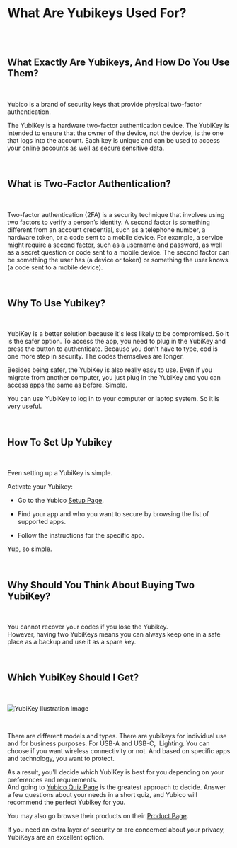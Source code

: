 # What Are Yubikeys Used For?


<br/>
<br/>

## What Exactly Are Yubikeys, And How Do You Use Them?

<br/>

Yubico is a brand of security keys that provide physical two-factor authentication.

The YubiKey is a hardware two-factor authentication device. The YubiKey is intended to ensure that the owner of the device, not the device, is the one that logs into the account. Each key is unique and can be used to access your online accounts as well as secure sensitive data.

<br/>

## What is Two-Factor Authentication?

<br/>

Two-factor authentication (2FA) is a security technique that involves using two factors to verify a person’s identity. A second factor is something different from an account credential, such as a telephone number, a hardware token, or a code sent to a mobile device. For example, a service might require a second factor, such as a username and password, as well as a secret question or code sent to a mobile device. The second factor can be something the user has (a device or token) or something the user knows (a code sent to a mobile device).

<br/>

## Why To Use Yubikey?

<br/>

YubiKey is a better solution because it's less likely to be compromised. So it is the safer option. To access the app, you need to plug in the YubiKey and press the button to authenticate. Because you don't have to type, cod is one more step in security. The codes themselves are longer.

Besides being safer, the YubiKey is also really easy to use. Even if you migrate from another computer, you just plug in the YubiKey and you can access apps the same as before. Simple.

You can use YubiKey to log in to your computer or laptop system. So it is very useful.

<br/>

## How To Set Up Yubikey

<br/>

Even setting up a YubiKey is simple.

Activate your Yubikey:

- Go to the Yubico [Setup Page](https://www.yubico.com/us/setup/).

- Find your app and who you want to secure by browsing the list of supported apps.

- Follow the instructions for the specific app.

Yup, so simple.

<br/>

## Why Should You Think About Buying Two YubiKey?

<br/>

You cannot recover your codes if you lose the Yubikey.  
However, having two YubiKeys means you can always keep one in a safe place as a backup and use it as a spare key.

<br/>

## Which YubiKey Should I Get?

<br/>

![YubiKey Ilustration Image](/posts/what-are-yubikeys-used-for/img/yubico1.webp "YubiKey Ilustration Image")

<br/>

There are different models and types. There are yubikeys for individual use and for business purposes. For USB-A and USB-C,  Lighting. You can choose if you want wireless connectivity or not. And based on specific apps and technology, you want to protect.

As a result, you'll decide which YubiKey is best for you depending on your preferences and requirements.  
And going to [Yubico Quiz Page](https://www.yubico.com/us/quiz/) is the greatest approach to decide.
Answer a few questions about your needs in a short quiz, and Yubico will recommend the perfect Yubikey for you.

You may also go browse their products on their [Product Page](https://www.yubico.com/products/).

If you need an extra layer of security or are concerned about your privacy, YubiKeys are an excellent option.

